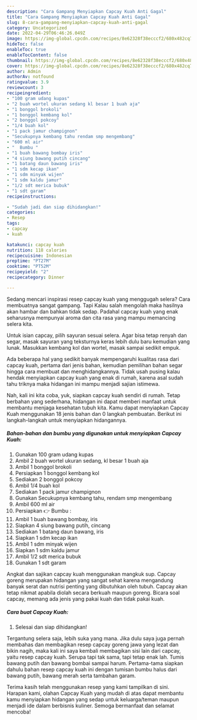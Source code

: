 ```yaml
---
description: "Cara Gampang Menyiapkan Capcay Kuah Anti Gagal"
title: "Cara Gampang Menyiapkan Capcay Kuah Anti Gagal"
slug: 8-cara-gampang-menyiapkan-capcay-kuah-anti-gagal
category: Uncategorized
date: 2022-04-29T06:46:26.049Z
image: https://img-global.cpcdn.com/recipes/8e62328f38ecccf2/680x482cq70/capcay-kuah-foto-resep-utama.jpg
hideToc: false
enableToc: true
enableTocContent: false
thumbnail: https://img-global.cpcdn.com/recipes/8e62328f38ecccf2/680x482cq70/capcay-kuah-foto-resep-utama.jpg
cover: https://img-global.cpcdn.com/recipes/8e62328f38ecccf2/680x482cq70/capcay-kuah-foto-resep-utama.jpg
author: Admin
authorAv: notfound
ratingvalue: 3.9
reviewcount: 3
recipeingredient:
- "100 gram udang kupas"
- "2 buah wortel ukuran sedang kl besar 1 buah aja"
- "1 bonggol brokoli"
- "1 bonggol kembang kol"
- "2 bonggol pokcoy"
- "1/4 buah kol"
- "1 pack jamur champignon"
- "Secukupnya kembang tahu rendam smp mengembang"
- "600 ml air"
- "  Bumbu "
- "1 buah bawang bombay iris"
- "4 siung bawang putih cincang"
- "1 batang daun bawang iris"
- "1 sdm kecap ikan"
- "1 sdm minyak wijen"
- "1 sdm kaldu jamur"
- "1/2 sdt merica bubuk"
- "1 sdt garam"
recipeinstructions:

- "Sudah jadi dan siap dihidangkan!"
categories:
- Resep
tags:
- capcay
- kuah

katakunci: capcay kuah 
nutrition: 118 calories
recipecuisine: Indonesian
preptime: "PT27M"
cooktime: "PT52M"
recipeyield: "2"
recipecategory: Dinner

---
```



Sedang mencari inspirasi resep capcay kuah yang menggugah selera? Cara membuatnya sangat gampang. Tapi Kalau salah mengolah maka hasilnya akan hambar dan bahkan tidak sedap. Padahal capcay kuah yang enak seharusnya mempunyai aroma dan cita rasa yang mampu memancing selera kita.


Untuk isian capcay, pilih sayuran sesuai selera. Agar bisa tetap renyah dan segar, masak sayuran yang teksturnya keras lebih dulu baru kemudian yang lunak. Masukkan kembang kol dan wortel, masak sampai sedikit empuk.

Ada beberapa hal yang sedikit banyak mempengaruhi kualitas rasa dari capcay kuah, pertama dari jenis bahan, kemudian pemilihan bahan segar hingga cara membuat dan menghidangkannya. Tidak usah pusing kalau hendak menyiapkan capcay kuah yang enak di rumah, karena asal sudah tahu triknya maka hidangan ini mampu menjadi sajian istimewa.


Nah, kali ini kita coba, yuk, siapkan capcay kuah sendiri di rumah. Tetap berbahan yang sederhana, hidangan ini dapat memberi manfaat untuk membantu menjaga kesehatan tubuh kita. Kamu dapat menyiapkan Capcay Kuah menggunakan 18 jenis bahan dan 0 langkah pembuatan. Berikut ini langkah-langkah untuk menyiapkan hidangannya.

<!--inarticleads1-->

##### Bahan-bahan dan bumbu yang digunakan untuk menyiapkan Capcay Kuah:

1. Gunakan 100 gram udang kupas
1. Ambil 2 buah wortel ukuran sedang, kl besar 1 buah aja
1. Ambil 1 bonggol brokoli
1. Persiapkan 1 bonggol kembang kol
1. Sediakan 2 bonggol pokcoy
1. Ambil 1/4 buah kol
1. Sediakan 1 pack jamur champignon
1. Gunakan Secukupnya kembang tahu, rendam smp mengembang
1. Ambil 600 ml air
1. Persiapkan  👉 Bumbu :
1. Ambil 1 buah bawang bombay, iris
1. Siapkan 4 siung bawang putih, cincang
1. Sediakan 1 batang daun bawang, iris
1. Siapkan 1 sdm kecap ikan
1. Ambil 1 sdm minyak wijen
1. Siapkan 1 sdm kaldu jamur
1. Ambil 1/2 sdt merica bubuk
1. Gunakan 1 sdt garam


Angkat dan sajikan capcay kuah menggunakan mangkuk sup. Capcay goreng merupakan hidangan yang sangat sehat karena mengandung banyak serat dan nutrisi penting yang dibutuhkan oleh tubuh. Capcay akan tetap nikmat apabila diolah secara berkuah maupun goreng. Bicara soal capcay, memang ada jenis yang pakai kuah dan tidak pakai kuah. 

<!--inarticleads2-->

##### Cara buat Capcay Kuah:


1. Selesai dan siap dihidangkan!

Tergantung selera saja, lebih suka yang mana. Jika dulu saya juga pernah membahas dan membagikan resep capcay goreng jawa yang lezat dan bikin nagih, maka kali ini saya kembali membagikan sisi lain dari capcay, yaitu resep capcay kuah. Serupa tapi tak sama, tapi tetap enak lah. Tumis bawang putih dan bawang bombai sampai harum. Pertama-tama siapkan dahulu bahan resep capcay kuah ini dengan tumisan bumbu halus dari bawang putih, bawang merah serta tambahan garam. 

Terima kasih telah menggunakan resep yang kami tampilkan di sini. Harapan kami, olahan Capcay Kuah yang mudah di atas dapat membantu kamu menyiapkan hidangan yang sedap untuk keluarga/teman maupun menjadi ide dalam berbisnis kuliner. Semoga bermanfaat dan selamat mencoba!
